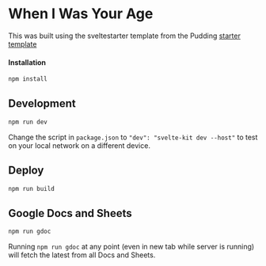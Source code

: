 # When I Was Your Age

This was built using the sveltestarter template from the Pudding [starter template](https://github.com/the-pudding/svelte-starter) 

#### Installation
```bash
npm install
```


## Development

```bash
npm run dev
```

Change the script in `package.json` to `"dev": "svelte-kit dev --host"` to test on your local network on a different device.

## Deploy
```bash
npm run build
`````

## Google Docs and Sheets

```bash
npm run gdoc
```

Running `npm run gdoc` at any point (even in new tab while server is running) will fetch the latest from all Docs and Sheets.
